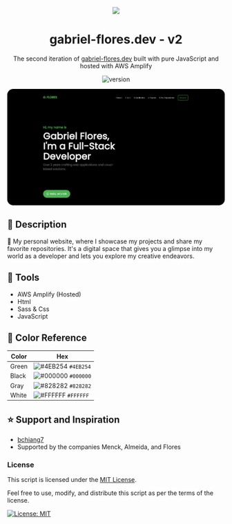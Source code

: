 <div align="center">
  <a href="https://www.gabriel-flores.dev/" target="_blank">
    <img src='https://www.gabriel-flores.dev/assets/images/logo/small-logo.png' height='110'>
  </a>
</div>

<h1 align="center">
  gabriel-flores.dev - v2
</h1>

<p align="center">
  The second iteration of <a href="https://www.gabriel-flores.dev/" target="_blank">gabriel-flores.dev</a> built with pure JavaScript and hosted with AWS Amplify
</p>

<p align="center">
  <img src="https://img.shields.io/badge/version-2.0.0-blue" alt="version">
</p>

[![Gabriel Flores](https://github.com/GabrielFlores8227/GabrielFlores8227/blob/main/global-assets/My-Website/banner.png)](https://www.gabriel-flores.dev/)

## 📝 Description

<p>
  🤠 My personal website, where I showcase my projects and share my favorite repositories. It's a digital space that gives you a glimpse into my world as a developer and lets you explore my creative         endeavors.
</p>

## 🔨 Tools

<ul>
  <li>AWS Amplify (Hosted)</li>
  <li>Html</li>
  <li>Sass & Css</li>
  <li>JavaScript</li>
</ul>

## 🎨 Color Reference

| Color          | Hex                                                                |
| -------------- | ------------------------------------------------------------------ |
| Green          | ![#4EB254](https://via.placeholder.com/10/4EB254?text=+) `#4EB254` |
| Black          | ![#000000](https://via.placeholder.com/10/000000?text=+) `#000000` |
| Gray          | ![#828282](https://via.placeholder.com/10/828282?text=+) `#828282` |
| White          | ![#FFFFFF](https://via.placeholder.com/10/FFFFFF?text=+) `#FFFFFF` |

## ⭐ Support and Inspiration

<ul>
  <li>
    <a href="https://github.com/bchiang7" target="_blank"> bchiang7 </a>
  </li>
  <li>
    Supported by the companies Menck, Almeida, and Flores
  </li>
</ul>

 ### License

This script is licensed under the [MIT License](LICENSE).

Feel free to use, modify, and distribute this script as per the terms of the license.

[![License: MIT](https://img.shields.io/badge/License-MIT-yellow.svg)](https://opensource.org/licenses/MIT)
